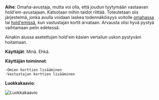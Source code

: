 **Aihe**: Omaha-avustaja, mutta voi olla, että joudun tyytymään vastaavan hold'em-avustajaan. Katsotaan mihin taidot riittää. Toteutetaan siis järjestelmä, jonka avulla voidaan laskea todennäköisyys voitolle
 [omahassa](https://fi.wikipedia.org/wiki/Omaha_hold_%E2%80%99em) tai [hold'emissä](https://fi.wikipedia.org/wiki/Texas_hold_%E2%80%99em), kun vastustajan kortit arvataan. Arvausta olisi hyvä pystyä vaihtamaan pelin edetessä. 

Ainakin alussa asetettujen hold'em käsien vertailun uskon pystyväni hoitamaan. 

**Käyttäjät**: Minä. Ehkä.

**Käyttäjän toiminnot**: 
```
-Omien korttien lisääminen
-Vastustajan korttien lisääminen
```

**Luokkakaavio**: 

![Luokkakaavio](https://github.com/pidrmasiin/omahahelp/blob/master/dokumentaatio/Luokkakaavio.png?raw=true)
